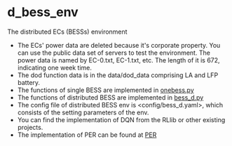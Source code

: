 # d_bess_env
The distributed ECs (BESSs) environment
* The ECs' power data are deleted because it's corporate property. You can use the public data set of servers to test the environment. The power data is named by EC-0.txt, EC-1.txt, etc. The length of it is 672, indicating one week time.
* The dod function data is in the data/dod_data comprising LA and LFP battery.
* The functions of single BESS are implemented in [onebess.py](\env\one_bess.py)
* The functions of distributed BESS are implemented in [bess_d.py](\env\bess_d.py)
* The config file of distributed BESS env is <config/bess_d.yaml>, which consists of the setting parameters of the env.
* You can find the implementation of DQN from the RLlib or other existing projects.
* The implementation of PER can be found at [PER](https://github.com/MorvanZhou/Reinforcement-learning-with-tensorflow/blob/master/contents/5.2_Prioritized_Replay_DQN/RL_brain.py)
  
